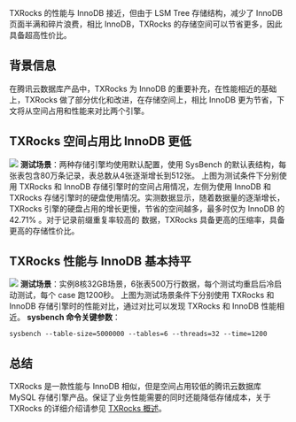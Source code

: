 TXRocks 的性能与 InnoDB 接近，但由于 LSM Tree 存储结构，减少了 InnoDB ⻚⾯半满和碎⽚浪费，相⽐ InnoDB，TXRocks 的存储空间可以节省更多，因此具备超高性价比。

## 背景信息
在腾讯云数据库产品中，TXRocks 为 InnoDB 的重要补充，在性能相近的基础上，TXRocks 做了部分优化和改进，在存储空间上，相比 InnoDB 更为节省，下文将从空间占用和性能来对比两个引擎。

## TXRocks 空间占用比 InnoDB 更低
![](https://qcloudimg.tencent-cloud.cn/raw/d8ec22c0b4cd35ad50f031f70db29b24.png)
**测试场景**：两种存储引擎均使用默认配置，使用 SysBench 的默认表结构，每张表包含80万条记录，表总数从4张逐渐增长到512张。
上图为测试条件下分别使用 TXRocks 和 InnoDB 存储引擎时的空间占用情况，左侧为使用 InnoDB 和 TXRocks 存储引擎时的硬盘使用情况。实测数据显示，随着数据量的逐渐增长，TXRocks 引擎的硬盘占用的增长更慢，节省的空间越多，最多时仅为 InnoDB 的42.71% 。对于记录前缀重复率较高的 数据，TXRocks 具备更高的压缩率，具备更高的存储性价比。

## TXRocks 性能与 InnoDB 基本持平
![](https://qcloudimg.tencent-cloud.cn/raw/94a2e715d6549b1232306a49e31b5869.png)
**测试场景**：实例8核32GB场景，6张表500万⾏数据，每个测试均重启后冷启动测试，每个 case 跑1200秒。
上图为测试场景条件下分别使用 TXRocks 和 InnoDB 存储引擎时的性能对比，通过对比可以发现 TXRocks 和 InnoDB 性能相近。
**sysbench 命令关键参数**：
```
sysbench --table-size=5000000 --tables=6 --threads=32 --time=1200
```

## 总结
TXRocks 是一款性能与 InnoDB 相似，但是空间占用较低的腾讯云数据库 MySQL 存储引擎产品。保证了业务性能需要的同时还能降低存储成本，关于 TXRocks 的详细介绍请参见 [TXRocks 概述](https://cloud.tencent.com/document/product/236/71455)。
